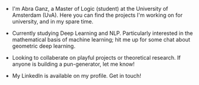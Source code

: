 - I'm Abra Ganz, a Master of Logic (student) at the University of Amsterdam (UvA). Here you can find the projects I'm working on for university, and in my spare time.

- Currently studying Deep Learning and NLP. Particularly interested in the mathematical basis of machine learning; hit me up for some chat about geometric deep learning.
- Looking to collaberate on playful projects or theoretical research. If anyone is building a pun-generator, let me know!

- My LinkedIn is available on my profile. Get in touch!

<!---
AbraGanz/AbraGanz is a ✨ special ✨ repository because its `README.md` (this file) appears on your GitHub profile.
You can click the Preview link to take a look at your changes.
--->
